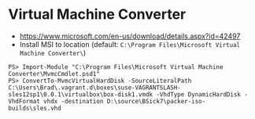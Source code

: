 # Virtual Machine Converter

* https://www.microsoft.com/en-us/download/details.aspx?id=42497
* Install MSI to location (default: `C:\Program Files\Microsoft Virtual Machine Converter\`)

```
PS> Import-Module "C:\Program Files\Microsoft Virtual Machine Converter\MvmcCmdlet.psd1"
PS> ConvertTo-MvmcVirtualHardDisk -SourceLiteralPath C:\Users\Brad\.vagrant.d\boxes\suse-VAGRANTSLASH-sles12sp1\0.0.1\virtualbox\box-disk1.vmdk -VhdType DynamicHardDisk -VhdFormat vhdx -destination D:\source\BSick7\packer-iso-builds\sles.vhd
```
